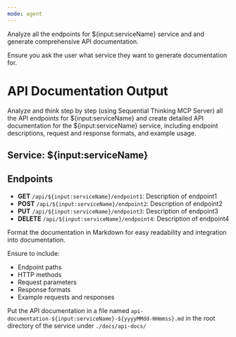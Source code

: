 ```yaml
---
mode: agent
---
```


Analyze all the endpoints for ${input:serviceName} service and and generate comprehensive API documentation.

Ensure you ask the user what service they want to generate documentation for.

# API Documentation Output

Analyze and think step by step (using Sequential Thinking MCP Server) all the API endpoints for ${input:serviceName} and create detailed API documentation for the ${input:serviceName} service, including endpoint descriptions, request and response formats, and example usage.

## Service: ${input:serviceName}
## Endpoints
- **GET** `/api/${input:serviceName}/endpoint1`: Description of endpoint1
- **POST** `/api/${input:serviceName}/endpoint2`: Description of endpoint2
- **PUT** `/api/${input:serviceName}/endpoint3`: Description of endpoint3
- **DELETE** `/api/${input:serviceName}/endpoint4`: Description of endpoint4

Format the documentation in Markdown for easy readability and integration into documentation.

Ensure to include:
- Endpoint paths
- HTTP methods
- Request parameters
- Response formats
- Example requests and responses

Put the API documentation in a file named `api-documentation-${input:serviceName}-${yyyyMMdd-HHmmss}.md` in the root directory of the service under `./docs/api-docs/`

